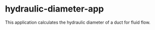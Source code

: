 # hydraulic-diameter-app
This application calculates the hydraulic diameter of a duct for fluid flow.

